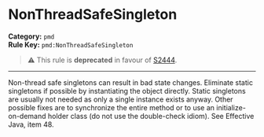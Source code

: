 # NonThreadSafeSingleton
**Category:** `pmd`<br/>
**Rule Key:** `pmd:NonThreadSafeSingleton`<br/>
> :warning: This rule is **deprecated** in favour of [S2444](https://rules.sonarsource.com/java/RSPEC-2444).

-----

Non-thread safe singletons can result in bad state changes. Eliminate static singletons if possible by instantiating the object directly. Static singletons are usually not needed as only a single instance exists anyway. Other possible fixes are to synchronize the entire method or to use an initialize-on-demand holder class (do not use the double-check idiom). See Effective Java, item 48.
